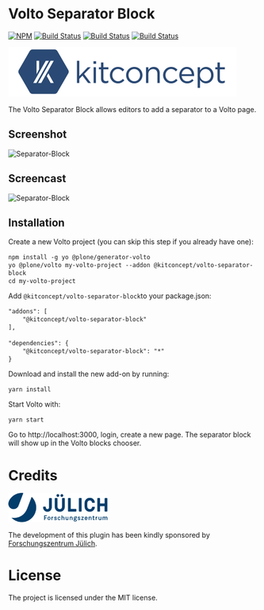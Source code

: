 # Volto Separator Block

[![NPM](https://img.shields.io/npm/v/@kitconcept/volto-separator-block.svg)](https://www.npmjs.com/package/@kitconcept/volto-separator-block)
[![Build Status](https://github.com/kitconcept/volto-separator-block/actions/workflows/code.yml/badge.svg)](https://github.com/kitconcept/volto-separator-block/actions)
[![Build Status](https://github.com/kitconcept/volto-separator-block/actions/workflows/unit.yml/badge.svg)](https://github.com/kitconcept/volto-separator-block/actions)
[![Build Status](https://github.com/kitconcept/volto-separator-block/actions/workflows/acceptance.yml/badge.svg)](https://github.com/kitconcept/volto-separator-block/actions)

![kitconcept GmbH](https://github.com/kitconcept/volto-blocks/raw/master/kitconcept.png)

The Volto Separator Block allows editors to add a separator to a Volto page.

## Screenshot

![Separator-Block](https://github.com/kitconcept/volto-separator-block/raw/master/screenshot.png)

## Screencast

![Separator-Block](https://github.com/kitconcept/volto-separator-block/raw/master/screencast.gif)

## Installation

Create a new Volto project (you can skip this step if you already have one):

```
npm install -g yo @plone/generator-volto
yo @plone/volto my-volto-project --addon @kitconcept/volto-separator-block
cd my-volto-project
```

Add `@kitconcept/volto-separator-block`to your package.json:

```
"addons": [
    "@kitconcept/volto-separator-block"
],

"dependencies": {
    "@kitconcept/volto-separator-block": "*"
}
```

Download and install the new add-on by running:

```
yarn install
```

Start Volto with:

```
yarn start
```

Go to http://localhost:3000, login, create a new page. The separator block will show up in the Volto blocks chooser.

# Credits

<img alt="Forschungszentrum Jülich" src="https://github.com/kitconcept/volto-blocks/raw/master/fz-juelich.svg" width="200px" />

The development of this plugin has been kindly sponsored by [Forschungszentrum Jülich](https://fz-juelich.de).

# License

The project is licensed under the MIT license.
